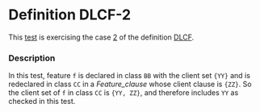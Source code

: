# Definition DLCF-2

This [test](.) is exercising the case [2](../Readme.md) of the definition [DLCF](../../dlcf/Readme.md).

### Description

In this test, feature `f` is declared in class `BB` with the client set `{YY}` and is redeclared in class `CC` in a *Feature\_clause* whose client clause is `{ZZ}`. So the client set of `f` in class `CC` is `{YY, ZZ}`, and therefore includes `YY` as checked in this test.
